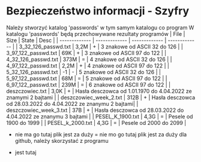 # Bezpieczeństwo informacji - Szyfry
Należy stworzyć katalog 'passwords' w tym samym katalogu co program
W katalogu 'passwords' będą przechowywane rezultaty programów
| File  | Size | State | Desc |
| ------------- | ------------- | ------------- | ------------- |
| 3_32_126_passwd.txt | 3,2M | + | 3 znakowe od ASCII 32 do 126 |
| 3_97_122_passwd.txt | 69K | + | 3 znakowe od ASCII 97 do 122 |
| 4_32_126_passwd.txt | 373M | = | 4 znakowe od ASCII 32 do 126 |
| 4_97_122_passwd.txt | 2,2M | + | 4 znakowe od ASCII 97 do 122 |
| 5_32_126_passwd.txt | -1 | - | 5 znakowe od ASCII 32 do 126 |
| 5_97_122_passwd.txt | 68M | = | 5 znakowe od ASCII 97 do 122 |
| 6_97_122_passwd.txt |  239M  | = | 6 znakowe od ASCII 97 do 122 |
| deszczowiec.txt | 3,0K | + | Hasła desczowca od 1.01.1970 do 4.04.2022 ze znamymi 2 bajtami |
| deszczowiec_week_2.txt | 312B | + | Hasła desczowca od 28.03.2022 do 4.04.2022 ze znanymu 2 bajtami|
| deszczowiec_week_3.txt | 37B | + | Hasła desczowca od 28.03.2022 do 4.04.2022 ze znanymu 3 bajtami |
| PESEL_K_1900.txt | 4,3G | = | Pesele od 1900 do 1999 |
| PESEL_k_2000.txt | 4,3G | = | Pesele od 2000 do 2099 |

- nie ma go tutaj plik jest za duży
= nie mo go tutaj plik jest za duży dla github, należy skorzystać z programu
+ jest tutaj
